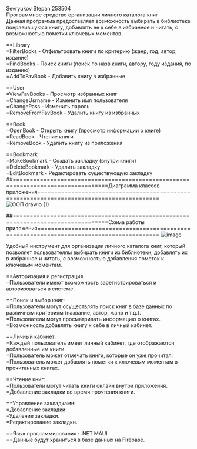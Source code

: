 Sevryukov Stepan 253504  
Программное средство организации личного каталога книг  
Данная программа предоставляет возможность выбирать в библиотеке понравившуюся книгу, добавлять ее к себе в избранное и читать, с возможностью пометки ключевых моментов.

==Library  
=FilterBooks - Отфильтровать книги по критерию (жанр, год, автор, издание)  
=FindBooks - Поиск книги (поиск по назв книги, автору, году издания, по изданию)  
=AddToFavBook - Добавить книгу в избранные  

==User  
=ViewFavBooks - Просмотр избранных книг  
=ChangeUsrname - Изменить имя пользователя  
=ChangePass - Изменить пароль  
=RemoveFromFavBook - Удалить книгу из избранных

==Book  
=OpenBook - Открыть книгу (просмотр информации о книге)  
=ReadBook - Чтение книги  
=RemoveBook - Удалить книгу из приложения   

==Bookmark  
=MakeBookmark - Создать закладку (внутри книги)  
=DeleteBookmark - Удалить закладку  
=EditBookmark - Редактировать существующую закладку
##==================================================================================Диаграмма классов приложения==========================================================================================
![ООП drawio (1)](https://github.com/auumeiss/OOP_KURS/assets/159965679/103582cf-048f-435c-b079-2fae5c59c166)




##==================================================================================Схема работы приложения==========================================================================================
![image](https://github.com/auumeiss/OOP_KURS/assets/159965679/a6ab9411-ab3a-41e7-926c-c9582cad6d9b)

Удобный инструмент для организации личного каталога книг, который позволяет пользователям выбирать книги из библиотеки, добавлять их в избранное и читать, с возможностью добавления пометок к ключевым моментам.

==Авторизация и регистрация:  
=Пользователи имеют возможность зарегистрироваться и авторизоваться в системе.

==Поиск и выбор книг:  
=Пользователи могут осуществлять поиск книг в базе данных по различным критериям (название, автор, жанр и т.д.).  
=Пользователи могут просматривать информацию о книгах.  
=Возможность добавлять книгу к себе в личный кабинет.

==Личный кабинет:   
=Каждый пользователь имеет личный кабинет, где отображаются добавленные им книги.  
=Пользователь может отмечать книги, которые он уже прочитал.  
=Пользователь может добавлять пометки к ключевым моментам в прочитанных книгах.  

==Чтение книг:  
=Пользователи могут читать книги онлайн внутри приложения.  
=Добавление закладки во время прочтения книги.

==Управление закладками:  
=Добавление закладки.  
=Удаление закладки.  
=Редактирование закладки.


==Язык программирования : .NET MAUI  
==Данные будут храниться в базе данных на Firebase.

